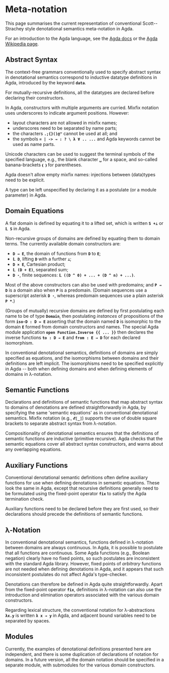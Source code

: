 # Meta-notation

This page summarises the current representation of conventional Scott--Strachey
style denotational semantics meta-notation in Agda.

For an introduction to the Agda language, see the [Agda docs] or the
[Agda Wikipedia page]. 

## Abstract Syntax

The context-free grammars conventionally used to specify abstract syntax in
denotational semantics correspond to inductive datatype definitions in Agda,
introduced by the keyword **`data`**.

For mutually-recursive definitions, all the datatypes are declared before declaring
their constructors.

In Agda, constructors with multiple arguments are curried.
Mixfix notation uses underscores to indicate argument positions.
However:

- layout characters are not allowed in mixfix names;
- underscores need to be separated by name parts;
- the characters **`.;{}()@"`** cannot be used at all; and
- the symbols **`= | -> → : ? \ λ ∀ .. ...`** and Agda keywords cannot be used as name parts.

Unicode characters can be used to suggest the terminal symbols of the specified
language, e.g., the blank character **`␣`** for a space,
and so-called banana-brackets **`⦅ ⦆`** for parentheses.

Agda doesn't allow empty mixfix names:
injections between (data)types need to be explicit.

A type can be left unspecified by declaring it as a postulate
(or a module parameter) in Agda.

## Domain Equations

A flat domain is defined by equating it to a lifted set,
which is written **`S +⊥`** or **`𝕃 S`** in Agda.

Non-recursive groups of domains are defined by equating them to domain terms.
The currently available domain constructors are:

- **`D → E`**, the domain of functions from **`D`** to **`E`**;
- **`𝕃 D`**, lifting **`D`** with a further **`⊥`**;
- **`D × E`**, Cartesian product;
- **`𝕃 (D + E)`**, separated sum;
- **`D ⋆`**, finite sequences: **`𝕃 ((D ^ 0) + ... + (D ^ n) + ...)`**.

Most of the above constructors can also be used with predomains;
and **`P → D`** is a domain also when **`P`** is a predomain.
(Domain sequences use a superscript asterisk **`D ⋆`**, whereas
predomain sequences use a plain asterisk **`P *`**.)

(Groups of mutually) recursive domains are defined by first postulating each
name to be of type **`Domain`**, then postulating *instances* of propositions
of the form **`iso-D : D ↔ E`** asserting that the domain named **`D`** is
isomorphic to the domain **`E`** formed from domain constructors and names.
The special Agda module application **`open Function.Inverse {{ ... }}`**
then declares the inverse functions **`to : D → E`** and **`from : E → D`**
for each declared isomorphism.

In conventional denotational semantics, definitions of domains are simply
specified as equations, and the isomorphisms between domains and their
definitions are left implicit.
The isomorphisms need to be specified explicitly in Agda -- both when defining
domains and when defining elements of domains in λ-notation.

## Semantic Functions

Declarations and definitions of semantic functions that map abstract syntax to
domains of denotations are defined straightforwardly in Agda, by specifying
the same 'semantic equations' as in conventional denotational semantics.
Mixfix notation (e.g., **`ℰ⟦_⟧`**) supports the use of double square brackets
to separate abstract syntax from λ-notation.

Compositionality of denotational semantics ensures that the definitions of
semantic functions are inductive (primitive recursive).
Agda checks that the semantic equations cover all abstract syntax constructors,
and warns about any overlapping equations.

## Auxiliary Functions

Conventional denotational semantic definitions often define auxiliary functions
for use when defining denotations in semantic equations.
These look the same in Agda, except that recursive definitions generally need
to be formulated using the fixed-point operator **`fix`** to satisfy the Agda
termination check.

Auxiliary functions need to be declared before they are first used, so their
declarations should precede the definitions of semantic functions.

## λ-Notation

In conventional denotational semantics, functions defined in λ-notation between
domains are always continuous.
In Agda, it is possible to postulate that all functions are continuous.
Some Agda functions (e.g., Boolean negation) clearly have no fixed points,
so such postulates are inconsistent with the standard Agda library.
However, fixed points of *arbitrary* functions are not needed when defining
denotations in Agda, and it appears that such inconsistent postulates do not
affect Agda's type-checker.

Denotations can therefore be defined in Agda quite straightforwardly.
Apart from the fixed-point operator **`fix`**, definitions in λ-notation can
also use the introduction and elimination operators associated with the various
domain constructors.

Regarding lexical structure, the conventional notation for λ-abstractions
**`λx.y`** is written **`λ x → y`** in Agda, and adjacent bound variables need
to be separated by spaces.

## Modules

Currently, the examples of denotational definitions presented here are
independent, and there is some duplication of declarations of notation for
domains.
In a future version, all the domain notation should be specified in a separate
module, with submodules for the various domain constructors.

[Agda docs]: https://agda.readthedocs.io/en/v2.7.0.1/getting-started/a-taste-of-agda.html
[Agda Wikipedia page]: https://en.wikipedia.org/wiki/Agda_(programming_language)